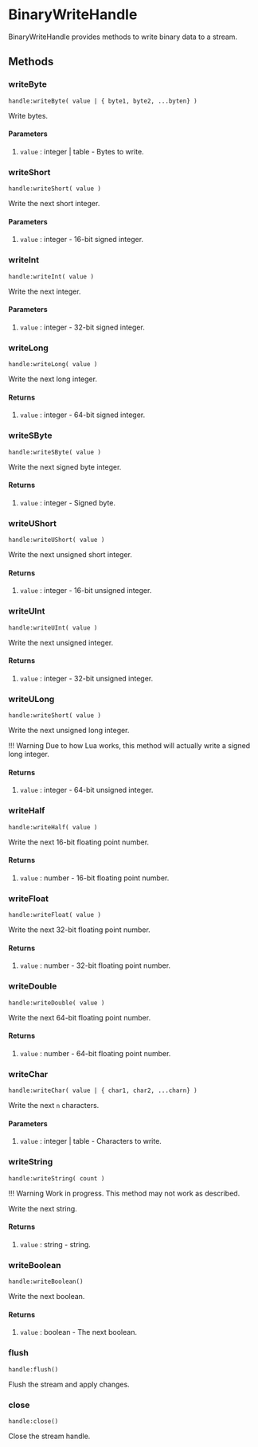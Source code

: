 # BinaryWriteHandle

BinaryWriteHandle provides methods to write binary data to a stream.

## Methods

### writeByte

`handle:writeByte( value | { byte1, byte2, ...byten} )`

Write bytes.

#### Parameters

1. `value` : integer | table - Bytes to write.

### writeShort

`handle:writeShort( value )`

Write the next short integer.

#### Parameters

1. `value` : integer - 16-bit signed integer.

### writeInt

`handle:writeInt( value )`

Write the next integer.

#### Parameters

1. `value` : integer - 32-bit signed integer.

### writeLong

`handle:writeLong( value )`

Write the next long integer.

#### Returns

1. `value` : integer - 64-bit signed integer.

### writeSByte

`handle:writeSByte( value )`

Write the next signed byte integer.

#### Returns

1. `value` : integer - Signed byte.

### writeUShort

`handle:writeUShort( value )`

Write the next unsigned short integer.

#### Returns

1. `value` : integer - 16-bit unsigned integer.

### writeUInt

`handle:writeUInt( value )`

Write the next unsigned integer.

#### Returns

1. `value` : integer - 32-bit unsigned integer.

### writeULong

`handle:writeShort( value )`

Write the next unsigned long integer.

!!! Warning
	Due to how Lua works, this method will actually write a signed long integer.

#### Returns

1. `value` : integer - 64-bit unsigned integer.

### writeHalf

`handle:writeHalf( value )`

Write the next 16-bit floating point number.

#### Returns

1. `value` : number - 16-bit floating point number.

### writeFloat

`handle:writeFloat( value )`

Write the next 32-bit floating point number.

#### Returns

1. `value` : number - 32-bit floating point number.

### writeDouble

`handle:writeDouble( value )`

Write the next 64-bit floating point number.

#### Returns

1. `value` : number - 64-bit floating point number.

### writeChar

`handle:writeChar( value | { char1, char2, ...charn} )`

Write the next `n` characters.

#### Parameters

1. `value` : integer | table - Characters to write.

### writeString

`handle:writeString( count )`

!!! Warning
	Work in progress.
	This method may not work as described.

Write the next string.

#### Returns

1. `value` : string - string.

### writeBoolean

`handle:writeBoolean()`

Write the next boolean.

#### Returns

1. `value` : boolean - The next boolean.

### flush

`handle:flush()`

Flush the stream and apply changes.

### close

`handle:close()`

Close the stream handle.

